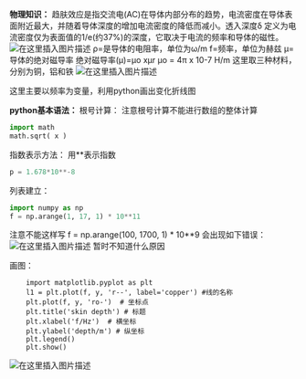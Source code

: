 **物理知识：**
趋肤效应是指交流电(AC)在导体内部分布的趋势，电流密度在导体表面附近最大，并随着导体深度的增加电流密度的降低而减小。透入深度δ 定义为电流密度仅为表面值的1/e(约37%)的深度，它取决于电流的频率和导体的磁性。
![在这里插入图片描述](https://img-blog.csdnimg.cn/2020122413413072.png)
ρ=是导体的电阻率，单位为ω/m
f=频率，单位为赫兹
μ=导体的绝对磁导率
绝对磁导率(μ)=μo xμr
μo  = 4π x 10-7 H/m
这里取三种材料，分别为铜，铝和铁
![在这里插入图片描述](https://img-blog.csdnimg.cn/20201224162327354.png)

这里主要以频率为变量，利用python画出变化折线图

**python基本语法：**
根号计算：
注意根号计算不能进行数组的整体计算
```python
import math
math.sqrt( x )
```
指数表示方法：
用**表示指数
```python
p = 1.678*10**-8
```
列表建立：

```python
import numpy as np
f = np.arange(1, 17, 1) * 10**11
```
注意不能这样写
f = np.arange(100, 1700, 1) * 10**9
会出现如下错误：
![在这里插入图片描述](https://img-blog.csdnimg.cn/20201224151405177.png)
暂时不知道什么原因

画图：

```
    import matplotlib.pyplot as plt
    l1 = plt.plot(f, y, 'r--', label='copper') #线的名称
    plt.plot(f, y, 'ro-')  # 坐标点
    plt.title('skin depth') # 标题
    plt.xlabel('f/Hz')  # 横坐标 
    plt.ylabel('depth/m') # 纵坐标
    plt.legend() 
    plt.show()
```
![在这里插入图片描述](https://img-blog.csdnimg.cn/2020122416230469.png?x-oss-process=image/watermark,type_ZmFuZ3poZW5naGVpdGk,shadow_10,text_aHR0cHM6Ly9ibG9nLmNzZG4ubmV0L0FydGlzYW5fdw==,size_16,color_FFFFFF,t_70)
